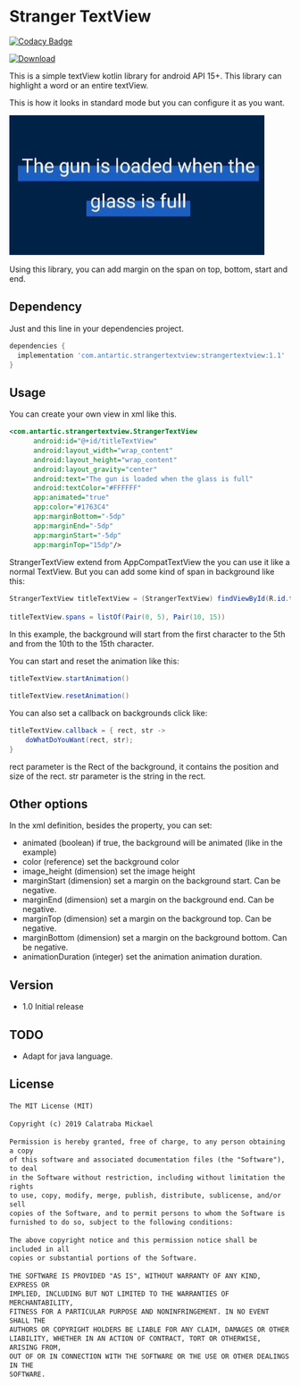 # Stranger TextView

[![Codacy Badge](https://api.codacy.com/project/badge/Grade/979f7befb83841e4b4c0d5a00d654a4c)](https://app.codacy.com/app/MickaelCalatr/StrangerTextView?utm_source=github.com&utm_medium=referral&utm_content=MickaelCalatr/StrangerTextView&utm_campaign=Badge_Grade_Dashboard)

[ ![Download](https://api.bintray.com/packages/calatr/StrangerTextView/strangertextview/images/download.svg?version=1.1) ](https://bintray.com/calatr/StrangerTextView/strangertextview/1.1/link)

This is a simple textView kotlin library for android API 15+. This library can highlight a word or an entire textView.

This is how it looks in standard mode but you can configure it as you want.

![](assets/highlight_exemple.gif)

Using this library, you can add margin on the span on top, bottom, start and end.

## Dependency
Just and this line in your dependencies project.
```gradle
dependencies {
  implementation 'com.antartic.strangertextview:strangertextview:1.1'
}
```
## Usage
You can create your own view in xml like this.

```xml
<com.antartic.strangertextview.StrangerTextView
      android:id="@+id/titleTextView"
      android:layout_width="wrap_content"
      android:layout_height="wrap_content"
      android:layout_gravity="center"
      android:text="The gun is loaded when the glass is full"
      android:textColor="#FFFFFF"
      app:animated="true"
      app:color="#1763C4"
      app:marginBottom="-5dp"
      app:marginEnd="-5dp"
      app:marginStart="-5dp"
      app:marginTop="15dp"/>
```

StrangerTextView extend from AppCompatTextView the you can use it like a normal TextView.
But you can add some kind of span in background like this:
```java
StrangerTextView titleTextView = (StrangerTextView) findViewById(R.id.title_text_view)

titleTextView.spans = listOf(Pair(0, 5), Pair(10, 15))
```
In this example, the background will start from the first character to the 5th and from the 10th to the 15th character.


You can start and reset the animation like this:
```java
titleTextView.startAnimation()
```
```java
titleTextView.resetAnimation()
```

You can also set a callback on backgrounds click like:
```java
titleTextView.callback = { rect, str ->
    doWhatDoYouWant(rect, str);
}
```
rect parameter is the Rect of the background, it contains the position and size of the rect.
str parameter is the string in the rect.

## Other options
In the xml definition, besides the property, you can set:

-   animated (boolean) if true, the background will be animated (like in the example)
-   color (reference) set the background color
-   image_height (dimension) set the image height
-   marginStart (dimension) set a margin on the background start. Can be negative.
-   marginEnd (dimension) set a margin on the background end. Can be negative.
-   marginTop (dimension) set a margin on the background top. Can be negative.
-   marginBottom (dimension) set a margin on the background bottom. Can be negative.
-   animationDuration (integer) set the animation animation duration.

## Version

-   1.0 Initial release


## TODO

-   Adapt for java language.

## License

```license
The MIT License (MIT)

Copyright (c) 2019 Calatraba Mickael

Permission is hereby granted, free of charge, to any person obtaining a copy
of this software and associated documentation files (the "Software"), to deal
in the Software without restriction, including without limitation the rights
to use, copy, modify, merge, publish, distribute, sublicense, and/or sell
copies of the Software, and to permit persons to whom the Software is
furnished to do so, subject to the following conditions:

The above copyright notice and this permission notice shall be included in all
copies or substantial portions of the Software.

THE SOFTWARE IS PROVIDED "AS IS", WITHOUT WARRANTY OF ANY KIND, EXPRESS OR
IMPLIED, INCLUDING BUT NOT LIMITED TO THE WARRANTIES OF MERCHANTABILITY,
FITNESS FOR A PARTICULAR PURPOSE AND NONINFRINGEMENT. IN NO EVENT SHALL THE
AUTHORS OR COPYRIGHT HOLDERS BE LIABLE FOR ANY CLAIM, DAMAGES OR OTHER
LIABILITY, WHETHER IN AN ACTION OF CONTRACT, TORT OR OTHERWISE, ARISING FROM,
OUT OF OR IN CONNECTION WITH THE SOFTWARE OR THE USE OR OTHER DEALINGS IN THE
SOFTWARE.
```
